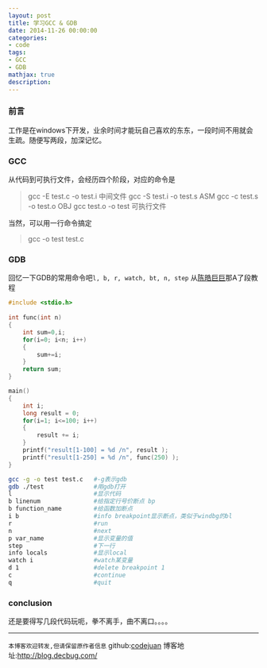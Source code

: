 ```yaml
---
layout: post
title: 学习GCC & GDB
date: 2014-11-26 00:00:00
categories:
- code
tags: 
- GCC
- GDB
mathjax: true
description: 
---
```


### 前言
工作是在windows下开发，业余时间才能玩自己喜欢的东东，一段时间不用就会生疏。随便写两段，加深记忆。

### GCC
从代码到可执行文件，会经历四个阶段，对应的命令是
> gcc -E  test.c -o test.i 中间文件
> gcc -S test.i -o test.s  ASM
> gcc -c test.s -o test.o  OBJ
> gcc test.o -o test       可执行文件

<!--more-->

当然，可以用一行命令搞定

> gcc -o test test.c


### GDB
回忆一下GDB的常用命令吧`l, b, r, watch, bt, n, step`
从[陈皓巨巨](http://coolshell.cn/)那A了段教程
``` cpp
#include <stdio.h>
     
int func(int n)
{
    int sum=0,i;
    for(i=0; i<n; i++)
    {
        sum+=i;
    }
    return sum;
}

main()
{
    int i;
    long result = 0;
    for(i=1; i<=100; i++)
    {
        result += i;
    }
    printf("result[1-100] = %d /n", result );
    printf("result[1-250] = %d /n", func(250) );
}
```

``` sh
gcc -g -o test test.c 	#-g表示gdb
gdb ./test 				#用gdb打开
l 						#显示代码
b linenum				#给指定行号价断点 bp
b function_name			#给函数加断点
i b						#info breakpoint显示断点，类似于windbg的bl
r						#run
n						#next
p var_name				#显示变量的值
step					#下一行
info locals				#显示local
watch i					#watch某变量
d 1						#delete breakpoint 1
c						#continue
q						#quit
```



### conclusion
还是要得写几段代码玩呃，拳不离手，曲不离口。。。。


-----------------------

`本博客欢迎转发,但请保留原作者信息`
github:[codejuan](https://github.com/CodeJuan)
博客地址:http://blog.decbug.com/

